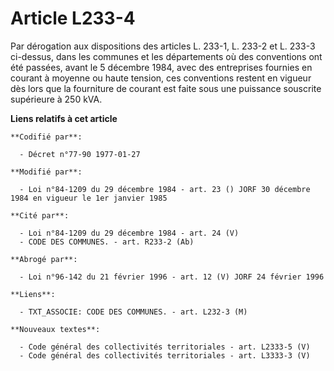 # Article L233-4

Par dérogation aux dispositions des articles L. 233-1, L. 233-2 et L. 233-3 ci-dessus, dans les communes et les départements
où des conventions ont été passées, avant le 5 décembre 1984, avec des entreprises fournies en courant à moyenne ou haute
tension, ces conventions restent en vigueur dès lors que la fourniture de courant est faite sous une puissance souscrite
supérieure à 250 kVA.

**Liens relatifs à cet article**

	**Codifié par**:

	  - Décret n°77-90 1977-01-27

	**Modifié par**:

	  - Loi n°84-1209 du 29 décembre 1984 - art. 23 () JORF 30 décembre 1984 en vigueur le 1er janvier 1985

	**Cité par**:

	  - Loi n°84-1209 du 29 décembre 1984 - art. 24 (V)
	  - CODE DES COMMUNES. - art. R233-2 (Ab)

	**Abrogé par**:

	  - Loi n°96-142 du 21 février 1996 - art. 12 (V) JORF 24 février 1996

	**Liens**:

	  - TXT_ASSOCIE: CODE DES COMMUNES. - art. L232-3 (M)

	**Nouveaux textes**:

	  - Code général des collectivités territoriales - art. L2333-5 (V)
	  - Code général des collectivités territoriales - art. L3333-3 (V)
